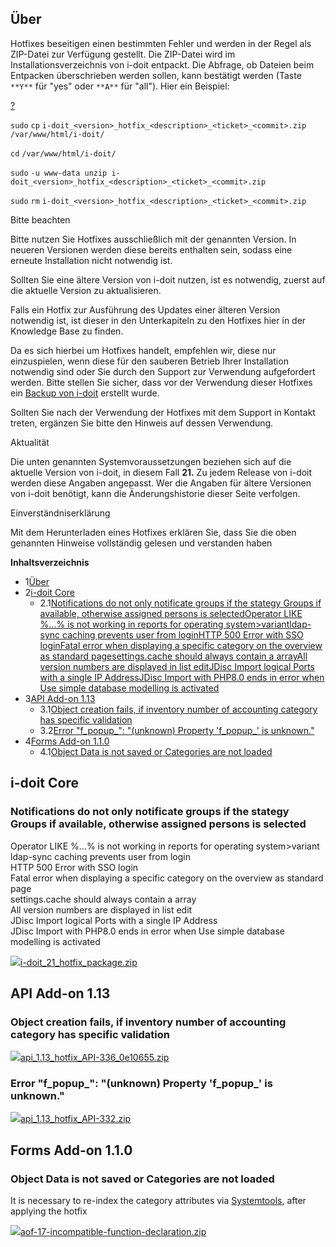 Über
----

Hotfixes beseitigen einen bestimmten Fehler und werden in der Regel als ZIP-Datei zur Verfügung gestellt. Die ZIP-Datei wird im Installationsverzeichnis von i-doit entpackt. Die Abfrage, ob Dateien beim Entpacken überschrieben werden sollen, kann bestätigt werden (Taste `**Y**` für "yes" oder `**A**` für "all"). Hier ein Beispiel:

[?](#)

`sudo` `cp` `i-doit_<version>_hotfix_<description>_<ticket>_<commit>.zip` `/var/www/html/i-doit/`

`cd` `/var/www/html/i-doit/`

`sudo` `-u www-data unzip i-doit_<version>_hotfix_<description>_<ticket>_<commit>.zip`

`sudo` `rm` `i-doit_<version>_hotfix_<description>_<ticket>_<commit>.zip`

Bitte beachten

Bitte nutzen Sie Hotfixes ausschließlich mit der genannten Version. In neueren Versionen werden diese bereits enthalten sein, sodass eine erneute Installation nicht notwendig ist.

Sollten Sie eine ältere Version von i-doit nutzen, ist es notwendig, zuerst auf die aktuelle Version zu aktualisieren.

Falls ein Hotfix zur Ausführung des Updates einer älteren Version notwendig ist, ist dieser in den Unterkapiteln zu den Hotfixes hier in der Knowledge Base zu finden.

Da es sich hierbei um Hotfixes handelt, empfehlen wir, diese nur einzuspielen, wenn diese für den sauberen Betrieb Ihrer Installation notwendig sind oder Sie durch den Support zur Verwendung aufgefordert werden. Bitte stellen Sie sicher, dass vor der Verwendung dieser Hotfixes ein [Backup von i-doit](/display/de/Daten+sichern+und+wiederherstellen) erstellt wurde.

Sollten Sie nach der Verwendung der Hotfixes mit dem Support in Kontakt treten, ergänzen Sie bitte den Hinweis auf dessen Verwendung.

Aktualität

Die unten genannten Systemvoraussetzungen beziehen sich auf die aktuelle Version von i-doit, in diesem Fall **21\.** Zu jedem Release von i-doit werden diese Angaben angepasst. Wer die Angaben für ältere Versionen von i-doit benötigt, kann die Änderungshistorie dieser Seite verfolgen.

Einverständniserklärung

Mit dem Herunterladen eines Hotfixes erklären Sie, dass Sie die oben genannten Hinweise vollständig gelesen und verstanden haben

**Inhaltsverzeichnis**

*   1[Über](#Hotfixes-Über)
*   2[i-doit Core](#Hotfixes-i-doitCore)
    *   2.1[Notifications do not only notificate groups if the stategy Groups if available, otherwise assigned persons is selectedOperator LIKE %...% is not working in reports for operating system>variantldap-sync caching prevents user from loginHTTP 500 Error with SSO loginFatal error when displaying a specific category on the overview as standard pagesettings.cache should always contain a arrayAll version numbers are displayed in list editJDisc Import logical Ports with a single IP AddressJDisc Import with PHP8.0 ends in error when Use simple database modelling is activated](#Hotfixes-NotificationsdonotonlynotificategroupsifthestategyGroupsifavailable,otherwiseassignedpersonsisselectedOperatorLIKE%...%isnotworkinginreportsforoperatingsystem>variantldap-synccachingpreventsuserfromloginHTTP500ErrorwithSSOloginFatalerrorwhendispl)
*   3[API Add-on 1.13](#Hotfixes-APIAdd-on1.13)
    *   3.1[Object creation fails, if inventory number of accounting category has specific validation](#Hotfixes-Objectcreationfails,ifinventorynumberofaccountingcategoryhasspecificvalidation)
    *   3.2[Error "f\_popup\_": "(unknown) Property 'f\_popup\_' is unknown."](#Hotfixes-Error"f_popup_":"(unknown)Property'f_popup_'isunknown.")
*   4[Forms Add-on 1.1.0](#Hotfixes-FormsAdd-on1.1.0)
    *   4.1[Object Data is not saved or Categories are not loaded](#Hotfixes-ObjectDataisnotsavedorCategoriesarenotloaded)

  

i-doit Core
-----------

### Notifications do not only notificate groups if the stategy Groups if available, otherwise assigned persons is selected  
Operator LIKE %...% is not working in reports for operating system>variant  
ldap-sync caching prevents user from login  
HTTP 500 Error with SSO login  
Fatal error when displaying a specific category on the overview as standard page  
settings.cache should always contain a array  
All version numbers are displayed in list edit  
JDisc Import logical Ports with a single IP Address  
JDisc Import with PHP8.0 ends in error when Use simple database modelling is activated

[![](/s/-rg4ht/8803/xi7l17/5.0.0/_/download/resources/com.atlassian.confluence.plugins.confluence-view-file-macro:view-file-macro-resources/images/placeholder-small-zip.png)i-doit\_21\_hotfix\_package.zip](/download/attachments/127140823/i-doit_21_hotfix_package.zip?version=1&modificationDate=1670941575713&api=v2)

API Add-on 1.13
---------------

### Object creation fails, if inventory number of accounting category has specific validation

[![](/s/-rg4ht/8803/xi7l17/5.0.0/_/download/resources/com.atlassian.confluence.plugins.confluence-view-file-macro:view-file-macro-resources/images/placeholder-small-zip.png)api\_1.13\_hotfix\_API-336\_0e10655.zip](/download/attachments/127140823/api_1.13_hotfix_API-336_0e10655.zip?version=1&modificationDate=1668089159405&api=v2)

### Error "f\_popup\_": "(unknown) Property 'f\_popup\_' is unknown."

[![](/s/-rg4ht/8803/xi7l17/5.0.0/_/download/resources/com.atlassian.confluence.plugins.confluence-view-file-macro:view-file-macro-resources/images/placeholder-small-zip.png)api\_1.13\_hotfix\_API-332.zip](/download/attachments/127140823/api_1.13_hotfix_API-332.zip?version=1&modificationDate=1669219021265&api=v2)

Forms Add-on 1.1.0
------------------

### Object Data is not saved or Categories are not loaded

It is necessary to re-index the category attributes via [Systemtools](/display/en/System+Tools), after applying the hotfix

[![](/s/-rg4ht/8803/xi7l17/5.0.0/_/download/resources/com.atlassian.confluence.plugins.confluence-view-file-macro:view-file-macro-resources/images/placeholder-small-zip.png)aof-17-incompatible-function-declaration.zip](/download/attachments/127140823/aof-17-incompatible-function-declaration.zip?version=3&modificationDate=1671123399589&api=v2)